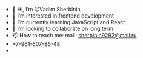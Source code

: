 - 👋 Hi, I’m @Vadim Sherbinin
- 👀 I’m interested in 
frontend development
- 🌱 I’m currently learning JavaScript and React
- 💞️ I’m looking to collaborate on long term
- 📫 How to reach me: mail: sherbinin9292@mail.ru
- +7-961-607-86-48
- 

<!---
VadimSherbinin/VadimSherbinin is a ✨ special ✨ repository because its `README.md` (this file) appears on your GitHub profile.
You can click the Preview link to take a look at your changes.
--->
